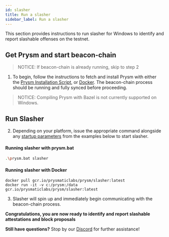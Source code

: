 ```yaml
---
id: slasher
title: Run a slasher
sidebar_label: Run a slasher
---
```

This section provides instructions to run slasher for Windows to identify and report slashable offenses on the testnet.

## Get Prysm and start beacon-chain
> NOTICE: If beacon-chain is already running, skip to step 2 

1. To begin, follow the instructions to fetch and install Prysm with either the [Prysm Installation Script](../windows), or [Docker](./docker).  The beacon-chain process should be running and fully synced before proceeding.
> NOTICE: Compiling Prysm with Bazel is not currently supported on Windows.

## Run Slasher

2. Depending on your platform, issue the appropriate command alongside any [startup parameters](/docs/prysm-usage/parameters#slasher-parameters) from the examples below to start slasher.

#### Running slasher with prysm.bat

```sh
.\prysm.bat slasher
```

#### Running slasher with Docker

```text
docker pull gcr.io/prysmaticlabs/prysm/slasher:latest
docker run -it -v c:/prysm:/data gcr.io/prysmaticlabs/prysm/slasher:latest
```

3. Slasher will spin up and immediately begin communicating with the beacon-chain process.

**Congratulations, you are now ready to identify and report slashable attestations and block proposals**

**Still have questions?**  Stop by our [Discord](https://discord.gg/KSA7rPr) for further assistance!

